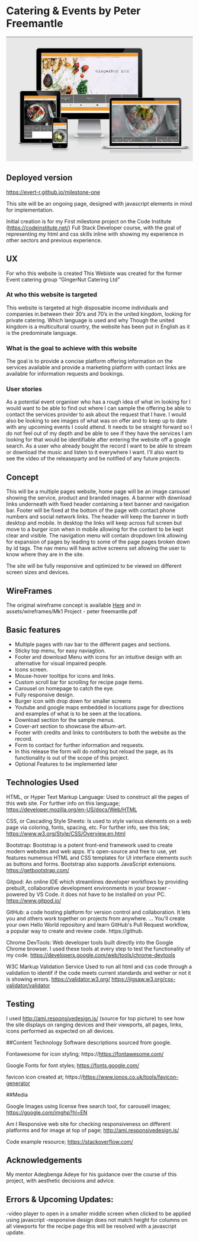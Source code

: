 # Catering & Events by Peter Freemantle

![readme-img](assets/images/readme-img.png)

## Deployed version

https://evert-r.github.io/milestone-one

This site will be an ongoing page, designed with javascript elements in  mind for implementation.

Initial creation is for my First milestone project on the Code Institute (https://codeinstitute.net/) Full Stack Developer course, with the goal of representing my html and css skills inline with showing my experience in other sectors and previous experience.

## UX

For who this website is created
This Webiste was created for the former Event catering group “GingerNut Catering Ltd”

### At who this website is targeted

This website is targeted at high disposable income individuals and companies  in.between their 30’s and 70’s in the united kingdom, looking for private catering.
Which language is used and why
Though the united kingdom is a multicultural country, the website has been put in English as it is the predominate language.

### What is the goal to achieve with this website

The goal is to provide a concise platform offering information on the services available and provide a marketing platform with contact links are available for information requests and bookings.

### User stories

As a potential event organiser  who has a rough idea of what im looking for I would want to be able to find out where I can sample the offering be able to contact the services provider to ask about the request that I have.
I would also be looking to see images of what was on offer and to keep up to date with any upcoming events I could attend.
It needs to be straight forward so I do not feel out of my depth and be able to see if they have the services I am looking for that would be identifiable after entering the website off a google search.
As a user who already bought the record I want to be able to stream or download the music and listen to it everywhere I want. I'll also want to see the video of the releaseparty and be notified of any future projects.


## Concept

This will be a multiple pages website, home page will be an image carousel showing  the service, product and branded images. A banner with download links underneath with fixed header containing a text banner and navigation bar. Footer will be fixed at the bottom of the page with contact phone numbers and social network links.
The header will keep the banner in both desktop and mobile. In desktop the links will keep across full screen but move to a burger icon when in mobile allowing for the content to be kept clear and visible.
The navigation menu will contain dropdown link allowing for expansion of pages by leading to some of the page pages broken down by id tags. The nav menu will have active screens set allowing the user to know where they are in the site.

The site will be fully responsive and optimized to be viewed on different screen sizes and devices.

## WireFrames

The original wireframe concept  is available <a href= "assets/wireframes/Mk1 Project - peter freemantle.pdf" target="_blank">Here</a> and in assets/wireframes/Mk1 Project - peter freemantle.pdf

## Basic features

* Multiple pages with nav bar to the different pages and sections.
* Sticky top menu, for  easy naviagtion.
* Footer and download Menu with icons for an intuitive design with an alternative for visual impaired people.
* Icons screen.
* Mouse-hover tooltips for icons and links.
* Custom scroll bar for scrolling for recipe page items.
* Carousel on homepage to catch the eye.
* Fully responsive design.
* Burger icon with drop down for smaller screens
* Youtube and google maps embedded in locations page for directions and examples of what is to be seen at the locations.
* Download section for the sample menus.
* Cover-art section to showcase the album-art.
* Footer with credits and links to contributers to both the website as the record.
* Form to contact for further information and requests.
* In this release the form will do nothing but reload the page, as its functionality is out of the scope of this project.
* Optional Features to be implemented later

## Technologies Used

HTML, or Hyper Text Markup Language: Used to construct all the pages of this web site. For further info on this language;
https://developer.mozilla.org/en-US/docs/Web/HTML

CSS, or Cascading Style Sheets: Is used to style various elements on a web page via coloring, fonts, spacing, etc. For further info, see this link; https://www.w3.org/Style/CSS/Overview.en.html

Bootstrap: Bootstrap is a potent front-end framework used to create modern websites and web apps. It's open-source and free to use, yet features numerous HTML and CSS templates for UI interface elements such as buttons and forms. Bootstrap also supports JavaScript extensions. https://getbootstrap.com/

Gitpod: An online IDE which streamlines developer workflows by providing prebuilt, collaborative development environments in your browser - powered by VS Code. it does not have to be installed on your PC. https://www.gitpod.io/

GitHub: a code hosting platform for version control and collaboration. It lets you and others work together on projects from anywhere. ... You'll create your own Hello World repository and learn GitHub's Pull Request workflow, a popular way to create and review code. https://github.

Chrome DevTools: Web developer tools built directly into the Google Chrome browser. I used these tools at every step to test the functionality of my code. https://developers.google.com/web/tools/chrome-devtools

W3C Markup Validation Service Used to run all html and css code through a validation to identif if the code meets current standards and wether or not it is showing errors. https://validator.w3.org/ https://jigsaw.w3.org/css-validator/validator

## Testing

I used http://ami.responsivedesign.is/ (source for top picture) to see how the site displays on ranging devices and their viewports, all pages, links, icons performed as expected on all devices.

##Content
Technology Software descriptions sourced from google.

Fontawesome for icon styling; https://https://fontawesome.com/

Google Fonts for font styles; https://fonts.google.com/

favicon icon created at; https://https://www.ionos.co.uk/tools/favicon-generator

##Media

Google Images using license free search tool, for carousell images; https://google.com/imghp?hl=EN


Am I Responsive web site for checking responsiveness on different platforms and for image at top of page; http://ami.responsivedesign.is/


Code example resource; https://stackoverflow.com/ 

## Acknowledgements

My mentor Adegbenga Adeye for his guidance over the course of this project, with aesthetic decisions and advice. 

## Errors & Upcoming Updates:

-video player to open in a smaller middle screen when clicked to be applied using javascript
-responsive design does not match height for columns on all viewports for the recipe page this will be resolved with a javascript update.
